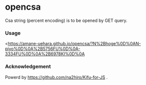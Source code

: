 # opencsa

Csa string (percent encoding) is to be opened by GET query.

### Usage

<https://amane-uehara.github.io/opencsa/?N%2Bhoge%0D%0AN-piyo%0D%0A%2B5756FU%0D%0A-3334FU%0D%0A%2B6978KI%0D%0A

### Acknowledgement

Powerd by <https://github.com/na2hiro/Kifu-for-JS>
.

